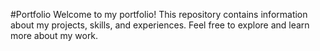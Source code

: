 #Portfolio
Welcome to my portfolio! This repository contains information about my projects, skills, and experiences. Feel free to explore and learn more about my work.

